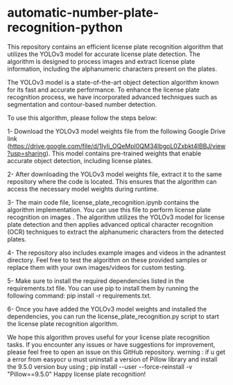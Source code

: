 # automatic-number-plate-recognition-python
This repository contains an efficient license plate recognition algorithm that utilizes the YOLOv3 model for accurate license plate detection. The algorithm is designed to process images and extract license plate information, including the alphanumeric characters present on the plates.

The YOLOv3 model is a state-of-the-art object detection algorithm known for its fast and accurate performance. To enhance the license plate recognition process, we have incorporated advanced techniques such as segmentation and contour-based number detection.

To use this algorithm, please follow the steps below:

1- Download the YOLOv3 model weights file from the following Google Drive link (https://drive.google.com/file/d/1IyIi_OQeMpl0QM34IbgoL0Zxbkt4IBBJ/view?usp=sharing). This model contains pre-trained weights that enable accurate object detection, including license plates.

2- After downloading the YOLOv3 model weights file, extract  it to the same repository where the code is located. This ensures that the algorithm can access the necessary model weights during runtime.

3- The main code file, license_plate_recognition.ipynb contains the algorithm implementation. You can use this file to perform license plate recognition on images . The algorithm utilizes the YOLOv3 model for license plate detection and then applies advanced optical character recognition (OCR) techniques to extract the alphanumeric characters from the detected plates.

4- The repository also includes example images and videos in the adnantest directory. Feel free to test the algorithm on these provided samples or replace them with your own images/videos for custom testing.

5- Make sure to install the required dependencies listed in the requirements.txt file. You can use pip to install them by running the following command: pip install -r requirements.txt.

6- Once you have added the YOLOv3 model weights and installed the dependencies, you can run the license_plate_recognition.py script to start the license plate recognition algorithm.

We hope this algorithm proves useful for your license plate recognition tasks. If you encounter any issues or have suggestions for improvement, please feel free to open an issue on this GitHub repository.
werning : if u get a error from easyocr u must uninstall a version of Pillow library and install the 9.5.0 version buy using ; pip install --user --force-reinstall -v "Pillow==9.5.0"
Happy license plate recognition!
